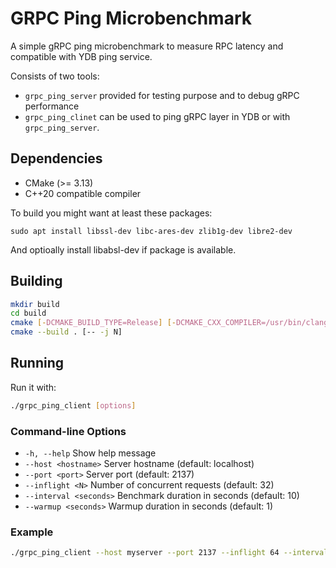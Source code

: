 # GRPC Ping Microbenchmark

A simple gRPC ping microbenchmark to measure RPC latency and compatible with YDB ping service.

Consists of two tools:
* `grpc_ping_server` provided for testing purpose and to debug gRPC performance
* `grpc_ping_clinet` can be used to ping gRPC layer in YDB or with `grpc_ping_server`.

## Dependencies

- CMake (>= 3.13)
- C++20 compatible compiler

To build you might want at least these packages:
```
sudo apt install libssl-dev libc-ares-dev zlib1g-dev libre2-dev
```
And optioally install libabsl-dev if package is available.

## Building

```bash
mkdir build
cd build
cmake [-DCMAKE_BUILD_TYPE=Release] [-DCMAKE_CXX_COMPILER=/usr/bin/clang++-18] ..
cmake --build . [-- -j N]
```

## Running

Run it with:

```bash
./grpc_ping_client [options]
```

### Command-line Options

- `-h, --help`           Show help message
- `--host <hostname>`    Server hostname (default: localhost)
- `--port <port>`        Server port (default: 2137)
- `--inflight <N>`       Number of concurrent requests (default: 32)
- `--interval <seconds>` Benchmark duration in seconds (default: 10)
- `--warmup <seconds>`   Warmup duration in seconds (default: 1)

### Example

```bash
./grpc_ping_client --host myserver --port 2137 --inflight 64 --interval 30 --warmup 5
```
